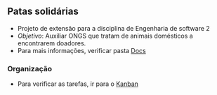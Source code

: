 ## Patas solidárias


- Projeto de extensão para a disciplina de Engenharia de software 2
- *Objetivo*: Auxiliar ONGS que tratam de animais domésticos a encontrarem doadores.
- Para mais informações, verificar pasta [Docs](.\PatasSolidarias.Artefatos\Docs)

### Organização
- Para verificar as tarefas, ir para o [Kanban](https://github.com/orgs/Patas-Solidarias/projects/2/views/2)